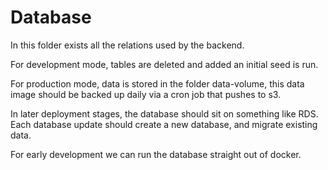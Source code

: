 # Database

In this folder exists all the relations used by the backend.

For development mode, tables are deleted and added an initial seed is run.

For production mode, data is stored in the folder data-volume, this data image
should be backed up daily via a cron job that pushes to s3.

In later deployment stages, the database should sit on something like RDS. Each database update
should create a new database, and migrate existing data.

For early development we can run the database straight out of docker.
